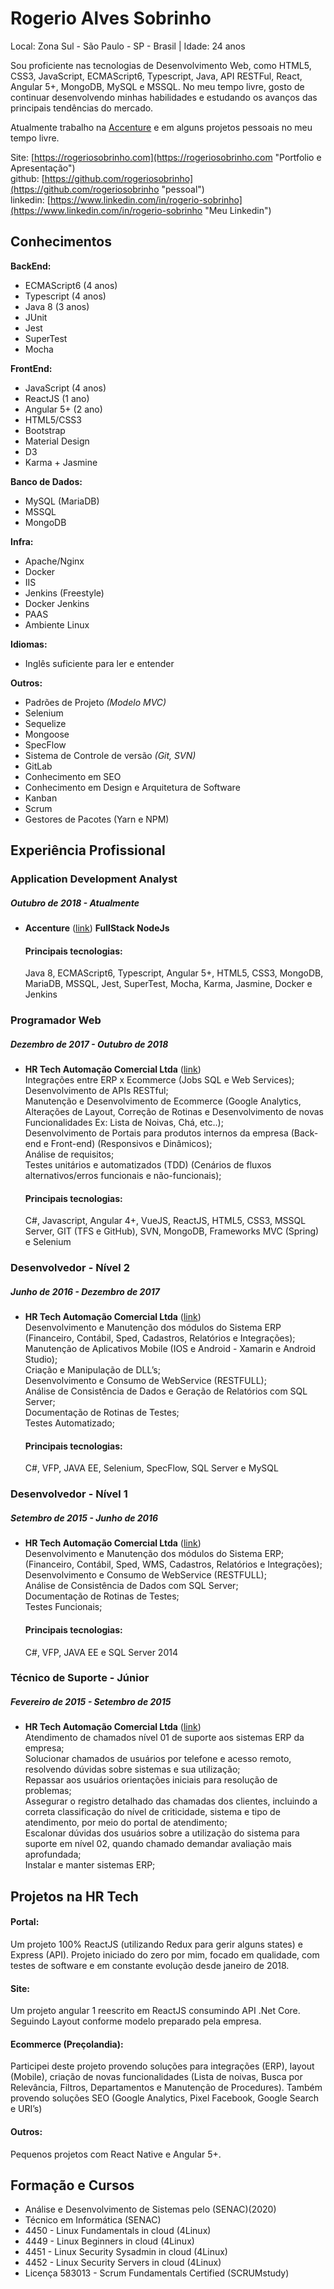 # Rogerio Alves Sobrinho

Local: Zona Sul - São Paulo - SP - Brasil | Idade: 24 anos

Sou proficiente nas tecnologias de Desenvolvimento Web, como HTML5, CSS3, JavaScript, ECMAScript6, Typescript, Java, API RESTFul, React, Angular 5+, MongoDB, MySQL e MSSQL. No meu tempo livre, gosto de continuar desenvolvendo minhas habilidades e estudando os avanços das principais tendências do mercado.

Atualmente trabalho na [Accenture](https://www.accenture.com/br-pt "Link") e em alguns projetos pessoais no meu tempo livre.

Site: [https://rogeriosobrinho.com](https://rogeriosobrinho.com "Portfolio e Apresentação")  
github: [https://github.com/rogeriosobrinho](https://github.com/rogeriosobrinho "pessoal")  
linkedin: [https://www.linkedin.com/in/rogerio-sobrinho](https://www.linkedin.com/in/rogerio-sobrinho "Meu Linkedin")  

## Conhecimentos

**BackEnd:**
* ECMAScript6 (4 anos)
* Typescript (4 anos)
* Java 8 (3 anos)
* JUnit
* Jest
* SuperTest
* Mocha

**FrontEnd:**
* JavaScript (4 anos)
* ReactJS (1 ano)
* Angular 5+ (2 ano)
* HTML5/CSS3
* Bootstrap
* Material Design
* D3
* Karma + Jasmine

**Banco de Dados:**
* MySQL (MariaDB)
* MSSQL
* MongoDB

**Infra:**
* Apache/Nginx
* Docker
* IIS
* Jenkins (Freestyle)
* Docker Jenkins
* PAAS
* Ambiente Linux

**Idiomas:**
* Inglês suficiente para ler e entender

**Outros:**
* Padrões de Projeto *(Modelo MVC)*
* Selenium
* Sequelize
* Mongoose
* SpecFlow
* Sistema de Controle de versão *(Git, SVN)*
* GitLab
* Conhecimento em SEO
* Conhecimento em Design e Arquitetura de Software
* Kanban
* Scrum
* Gestores de Pacotes (Yarn e NPM)

## Experiência Profissional 

### Application Development Analyst
##### Outubro de 2018 - Atualmente
* **Accenture** ([link](https://www.accenture.com/br-pt "Accenture")) 
  **FullStack NodeJs**
  
  #### Principais tecnologias:
  Java 8, ECMAScript6, Typescript, Angular 5+, HTML5, CSS3, MongoDB, MariaDB, MSSQL, Jest, SuperTest, Mocha, Karma, Jasmine,     Docker e Jenkins

### Programador Web
##### Dezembro de 2017 - Outubro de 2018
* **HR Tech Automação Comercial Ltda** ([link](http://hrtech.com.br "HRTech"))  
  Integrações entre ERP x Ecommerce (Jobs SQL e Web Services);  
  Desenvolvimento de APIs RESTful;  
  Manutenção e Desenvolvimento de Ecommerce (Google Analytics, Alterações de Layout, 
  Correção de Rotinas e Desenvolvimento de novas Funcionalidades Ex: Lista de Noivas, Chá, etc..);  
  Desenvolvimento de Portais para produtos internos da empresa (Back-end e Front-end) (Responsivos e Dinâmicos);  
  Análise de requisitos;  
  Testes unitários e automatizados (TDD) (Cenários de fluxos alternativos/erros funcionais e não-funcionais);    
  
  #### Principais tecnologias:
  C#, Javascript, Angular 4+, VueJS, ReactJS, HTML5, CSS3, MSSQL Server, GIT (TFS e GitHub), SVN, MongoDB, Frameworks MVC (Spring) e Selenium
  
### Desenvolvedor - Nível 2
##### Junho de 2016 - Dezembro de 2017
* **HR Tech Automação Comercial Ltda** ([link](http://hrtech.com.br "HRTech"))  
  Desenvolvimento e Manutenção dos módulos do Sistema ERP (Financeiro, Contábil, Sped, Cadastros,
  Relatórios e Integrações);  
  Manutenção de Aplicativos Mobile (IOS e Android - Xamarin e Android Studio);  
  Criação e Manipulação de DLL’s;  
  Desenvolvimento e Consumo de WebService (RESTFULL);  
  Análise de Consistência de Dados e Geração de Relatórios com SQL Server;  
  Documentação de Rotinas de Testes;  
  Testes Automatizado;  
  
  #### Principais tecnologias:
  C#, VFP, JAVA EE, Selenium, SpecFlow, SQL Server e MySQL
  
### Desenvolvedor - Nível 1
##### Setembro de 2015 - Junho de 2016
* **HR Tech Automação Comercial Ltda** ([link](http://hrtech.com.br "HRTech"))  
  Desenvolvimento e Manutenção dos módulos do Sistema ERP;  
  (Financeiro, Contábil, Sped, WMS, Cadastros, Relatórios e Integrações);  
  Desenvolvimento e Consumo de WebService (RESTFULL);  
  Análise de Consistência de Dados com SQL Server;  
  Documentação de Rotinas de Testes;  
  Testes Funcionais;  
  
  #### Principais tecnologias:
  C#, VFP, JAVA EE e SQL Server 2014
 
### Técnico de Suporte - Júnior 
##### Fevereiro de 2015 - Setembro de 2015
* **HR Tech Automação Comercial Ltda** ([link](http://hrtech.com.br "HRTech"))  
  Atendimento de chamados nível 01 de suporte aos sistemas ERP da empresa;  
  Solucionar chamados de usuários por telefone e acesso remoto, resolvendo dúvidas sobre sistemas e sua
  utilização;  
  Repassar aos usuários orientações iniciais para resolução de problemas;  
  Assegurar o registro detalhado das chamadas dos clientes, incluindo a correta classificação do nível de
  criticidade, sistema e tipo de atendimento, por meio do portal de atendimento;  
  Escalonar dúvidas dos usuários sobre a utilização do sistema para suporte em nível 02, quando chamado
  demandar avaliação mais aprofundada;  
  Instalar e manter sistemas ERP;  
  
## Projetos na HR Tech
#### Portal: 
Um projeto 100% ReactJS (utilizando Redux para gerir alguns states) e Express (API). Projeto iniciado do zero por mim, focado em qualidade, com testes de software e em constante evolução desde janeiro de 2018. 
#### Site: 
Um projeto angular 1 reescrito em ReactJS consumindo API .Net Core.  Seguindo Layout conforme modelo preparado pela empresa.
#### Ecommerce (Preçolandia): 
Participei deste projeto provendo soluções para integrações (ERP), layout (Mobile), criação de novas funcionalidades (Lista de noivas, Busca por Relevância, Filtros, Departamentos e Manutenção de Procedures).
Também provendo soluções SEO (Google Analytics, Pixel Facebook, Google Search e URI’s)
#### Outros: 
Pequenos projetos com React Native e Angular 5+.


  
## Formação e Cursos

* Análise e Desenvolvimento de Sistemas pelo (SENAC)(2020)  
* Técnico em Informática (SENAC)  
* 4450 - Linux Fundamentals in cloud (4Linux)  
* 4449 - Linux Beginners in cloud (4Linux)  
* 4451 - Linux Security Sysadmin in cloud (4Linux)  
* 4452 - Linux Security Servers in cloud (4Linux)  
* Licença 583013 - Scrum Fundamentals Certified (SCRUMstudy)  
